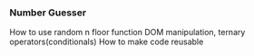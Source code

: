 ### Number Guesser

How to use random n floor function
DOM manipulation, ternary operators(conditionals)
How to make code reusable
